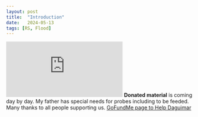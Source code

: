 ```yaml
---
layout: post
title:  "Introduction"
date:   2024-05-13
tags: [RS, Flood]
---
```

<iframe width="315" 
src="https://www.youtube.com/embed/jKieRcVDBTc"
title="YouTube video player"
frameborder="0"
allow="accelerometer; autoplay; clipboard-write; encrypted-media; gyroscope; picture-in-picture; web-share"
allowfullscreen></iframe>
<strong>Donated material</strong> is coming day by day. My father has special needs for probes including to be feeded. Many thanks to all people supporting us. <a title="GoFundMe page to Help Daguimar" href="https://gofund.me/9d46afae" target="_blank">GoFundMe page to Help Daguimar</a>

<!--more-->

